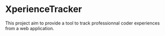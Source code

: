 # XperienceTracker
This project aim to provide a tool to track professionnal coder experiences from a web application.
